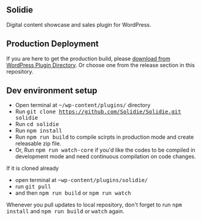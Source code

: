 ## Solidie

Digital content showcase and sales plugin for WordPress.

## Production Deployment
If you are here to get the production build, please [download from WordPress Plugin Directory](https://wordpress.org/plugins/solidie/). Or choose one from the release section in this repository.

## Dev environment setup
- Open terminal at <kbd>~/wp-content/plugins/</kbd> directory
- Run <kbd>git clone https://github.com/Solidie/Solidie.git solidie</kbd>
- Run <kbd>cd solidie</kbd>
- Run <kbd>npm install</kbd>
- Run <kbd>npm run build</kbd> to compile scirpts in production mode and create releasable zip file.
- Or, Run <kbd>npm run watch-core</kbd> if you'd like the codes to be compiled in development mode and need continuous compilation on code changes.

If it is cloned already
- open terminal at <kbd>~wp-content/plugins/solidie/</kbd>
- run <kbd>git pull</kbd> 
- and then <kbd>npm run build</kbd> or <kbd>npm run watch</kbd>

Whenever you pull updates to local repository, don't forget to run <kbd>npm install</kbd> and <kbd>npm run build</kbd> or <kbd>watch</kbd> again.

